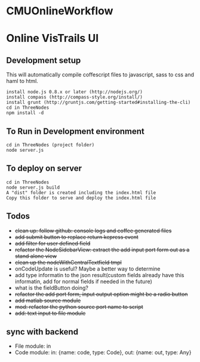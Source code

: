 CMUOnlineWorkflow
=================

# Online VisTrails UI

## Development setup

This will automatically compile coffescript files to javascript, sass to css and haml to html.

    install node.js 0.8.x or later (http://nodejs.org/)
    install compass (http://compass-style.org/install/)
    install grunt (http://gruntjs.com/getting-started#installing-the-cli)
    cd in ThreeNodes
    npm install -d

## To Run in Development environment 
    cd in ThreeNodes (project folder)
    node server.js
    
## To deploy on server
    cd in ThreeNodes
    node server.js build
    A "dist" folder is created including the index.html file
    Copy this folder to serve and deploy the index.html file

##  Todos

* ~~clean up: follow github: console logs and coffee generated files~~
* ~~add submit button to replace return kepress event~~
* ~~add filter for user defined field~~
* ~~refactor the NodeSidebarView: extract the add input port form out as 
	a stand alone view~~
* ~~clean up the nodeWithCentralTextfield tmpl~~
* onCodeUpdate is useful? Maybe a better way to determine
* add type informatin to the json result(custom fields already have this
	informatin, add for normal fields if needed in the future)
* what is the fieldButton doing?
* ~~refactor the add port form, input output option might be a radio button~~
* ~~add matlab source module~~
* ~~mod: refactor the python source port name to script~~
* ~~add: text input to file module~~

## sync with backend

* File module: in
* Code module: in: {name: code, type: Code}, out: {name: out, type: Any}

